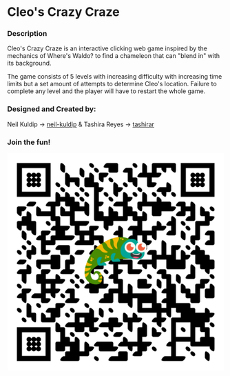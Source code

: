 # Cleo's Crazy Craze

### Description
Cleo's Crazy Craze is an interactive clicking web game inspired by the mechanics of Where's Waldo? to find a chameleon that can "blend in" with its background. 

The game consists of 5 levels with increasing difficulty with increasing time limits but a set amount of attempts to determine Cleo's location. Failure to complete any level and the player will have to restart the whole game.

### Designed and Created by:

Neil Kuldip -> [neil-kuldip](https://github.com/neil-kuldip) & Tashira Reyes -> [tashirar](https://github.com/tashirar)


### Join the fun!
<img src="assets/images/cleo-qrcode.svg">